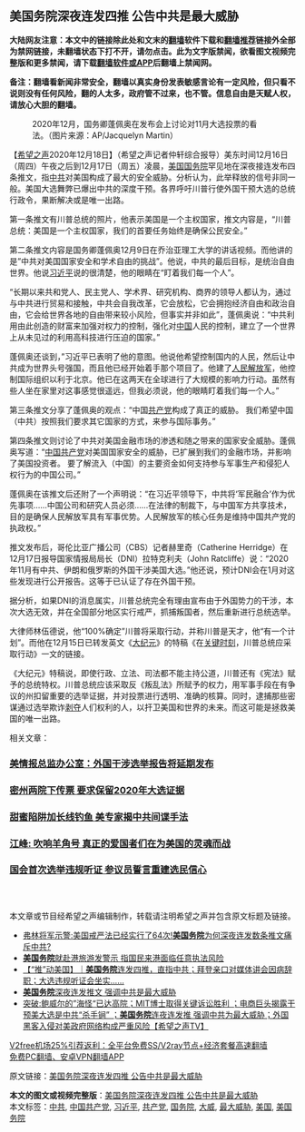  <h2>美国务院深夜连发四推 公告中共是最大威胁</h2> <p class="notice"><b>大陆网友注意：本文中的链接除此处和文末的<a href="https://github.com/bannedbook/fanqiang" >翻墙</a>软件下载和<a href="https://github.com/killgcd/justmysocks/blob/master/README.md">翻墙推荐</a>链接外全部为禁网链接，未翻墙状态下打不开，请勿点击。此为文字版禁闻，欲看图文视频完整版和更多禁闻，请下载<a href="https://github.com/bannedbook/fanqiang">翻墙软件或APP</a>后翻墙上禁闻网。</p><p>备注：翻墙看新闻非常安全，翻墙以真实身份发表敏感言论有一定风险，但只看不说则没有任何风险，翻的人太多，政府管不过来，也不管。信息自由是天赋人权，请放心大胆的翻墙。</b></p>  <div class="entry"> <figure><figcaption>2020年12月，国务卿蓬佩奥在发布会上讨论对11月大选投票的看法。（图片来源：AP/Jacquelyn Martin）</figcaption></figure> <p>【<span class='wp_keywordlink_affiliate'><a href="https://www.soundofhope.org" title="希望之声" target="_blank">希望之声</a></span>2020年12月18日】（希望之声记者仲轩综合报导）美东时间12月16日（周四）午夜之后到12月17日（周五）凌晨，<a href="https://www.bannedbook.org/bnews/tag/%e7%be%8e%e5%9b%bd/" class="st_tag internal_tag" rel="tag" title="标签 美国 下的日志">美国</a><a href="https://www.bannedbook.org/bnews/tag/%e5%9b%bd%e5%8a%a1%e9%99%a2/" class="st_tag internal_tag" rel="tag" title="标签 国务院 下的日志">国务院</a>罕见地在深夜接连发布四条推文，指<a href="https://www.bannedbook.org/bnews/tag/%e4%b8%ad%e5%85%b1/" class="st_tag internal_tag" rel="tag" title="标签 中共 下的日志">中共</a>对美国构成了最大的安全威胁。分析认为，此举释放的信号非同一般。美国大选舞弊已爆出中共的深度干预。各界呼吁川普行使外国干预大选的总统行政令，果断解决或是唯一出路。</p> <p>第一条推文有川普总统的照片，他表示美国是一个主权国家，推文内容是，“川普总统：美国是一个主权国家，我们的首要任务始终是确保公民安全。”</p> <p></p> <p>第二条推文内容是国务卿蓬佩奥12月9日在乔治亚理工大学的讲话视频。而他讲的是”中共对美国国家安全和学术自由的挑战”。他说，中共的最后目标，是统治自由世界。他说<a href="https://www.bannedbook.org/bnews/tag/%e4%b9%a0%e8%bf%91%e5%b9%b3/" class="st_tag internal_tag" rel="tag" title="标签 习近平 下的日志">习近平</a>说的很清楚，他的眼睛在“盯着我们每一个人”。</p>  <p>“长期以来共和党人、民主党人、学术界、研究机构、商界的领导人都认为，通过与中共进行贸易和接触，中共会自我改革，它会放松，它会拥抱经济自由和政治自由，它会给世界各地的自由带来较小风险，但事实并非如此”，蓬佩奥说：“中共利用由此创造的财富来加强对权力的控制，强化对<span class='wp_keywordlink_affiliate'><a href="https://www.bannedbook.org/" title="中国" target="_blank">中国</a></span>人民的控制，建立了一个世界上从未见过的利用高科技进行压迫的国家。”</p> <p>蓬佩奥还谈到，”习近平已表明了他的意图。他说他希望控制国内的人民，然后让中共成为世界头号强国，而且他已经开始着手那个项目了。他建了<span class='wp_keywordlink'><a href="https://www.bannedbook.org/forum2/topic989.html" title="“文化大革命”中的人民解放军" target="_blank">人民解放军</a></span>，他控制国际组织以利于北京。他已在这两天在全球进行了大规模的影响力行动。虽然有些人坐在家里对这事感觉很遥远，但我必须说，他的眼睛盯着我们每一个人。”</p> <p></p> <p>第三条推文分享了蓬佩奥的观点：“中国<a href="https://www.bannedbook.org/bnews/tag/%e5%85%b1%e4%ba%a7%e5%85%9a/" class="st_tag internal_tag" rel="tag" title="标签 共产党 下的日志">共产党</a>构成了真正的威胁。 我们希望中国（中共）按照我们要求其它国家的方式，来参与国际事务。”</p>  <p></p> <p>第四条推文则讨论了中共对美国金融市场的渗透和随之带来的国家安全威胁。蓬佩奥写道：“<a href="https://www.bannedbook.org/bnews/tag/%e4%b8%ad%e5%9b%bd%e5%85%b1%e4%ba%a7%e5%85%9a/" class="st_tag internal_tag" rel="tag" title="标签 中国共产党 下的日志">中国共产党</a>对美国国家安全的威胁，已扩展到我们的金融市场，并影响了美国投资者。 要了解流入（中国）的主要资金如何支持参与军事生产和侵犯人权行为的中国公司。”</p> <p>蓬佩奥在该推文后还附了一个声明说：“在习近平领导下，中共将‘军民融合’作为优先事项……中国公司和研究人员必须……在法律的制裁下，与中国军方共享技术，目的是确保人民解放军具有军事优势。人民解放军的核心任务是维持中国共产党的执政权。”</p> <p></p>  <p>推文发布后，哥伦比亚广播公司（CBS）记者赫里奇（Catherine Herridge）在12月17日报导国家情报局局长（DNI）拉特克利夫（John Ratcliffe）说：“2020年11月有中共、伊朗和俄罗斯的外国干涉美国大选。”他还说，预计DNI会在1月对这些发现进行公开报告。这等于已认证了存在外国干预。</p> <p>据分析，如果DNI的消息属实，川普总统完全有理由宣布由于外国势力的干涉，本次大选无效，并在全国部分地区实行戒严，抓捕叛国者，然后重新进行总统选举。</p> <p>大律师林伍德说，他“100%确定”川普将采取行动，并称川普是天才，他“有一个计划”。而他在12月15日已转发英文《<span class='wp_keywordlink_affiliate'><a href="http://www.epochtimes.com/" title="大纪元" target="_blank">大纪元</a></span>》的特稿《在<span class='wp_keywordlink'><a href="https://www.bannedbook.org/forum2/topic151.html" title="关键时刻：李鹏日记" target="_blank">关键时刻</a></span>，川普总统应采取行动》一文的链接。</p> <p>《大纪元》特稿说，即使行政、立法、司法都不能主持公道，川普还有《宪法》赋予的总统特权。川普总统应该采取反《叛乱法》所赋予的权力，用军事手段在有争议的州扣留重要的选举证据，并对投票进行透明、准确的核算。同时，逮捕那些密谋通过选举欺诈<span class='wp_keywordlink'><a href="https://www.bannedbook.org/forum2/topic21.html" title="《剥夺》 黄建民 著" target="_blank">剥夺</a></span>人们权利的人，以扞卫美国和世界的未来。而这可能是拯救美国的唯一出路。</p>  <p>相关文章：</p> <h3><a href="https://www.soundofhope.org/post/454429">美情报总监办公室：外国干涉选举报告将延期发布</a></h3> <h3><a href="https://www.soundofhope.org/post/454060">密州两院下传票 要求保留2020年大选证据</a></h3> <h3><a href="https://www.soundofhope.org/post/454096">甜蜜陷阱加长线钓鱼 美专家揭中共间谍手法</a></h3> <h3><a href="https://www.soundofhope.org/post/454330">江峰: 吹响羊角号 真正的爱国者们在为美国的灵魂而战</a></h3> <h3><a href="https://www.soundofhope.org/post/454378">国会首次选举违规听证 参议员誓言重建选民信心</a></h3> <h3> </h3> <p>本文章或节目经希望之声编辑制作，转载请注明希望之声并包含原文标题及链接。</p> <ul class='op-related-articles' title='相关阅读'> <li><a href='https://www.bannedbook.org/bnews/bannedvideo/20201218/1450434.html' target='_blank'>弗林将军示警:美国戒严法已经实行了64次!<b>美国务院</b>为何深夜连发数条推文痛斥中共?</a></li> <li><a href='https://www.bannedbook.org/bnews/headline/20201218/1450394.html' target='_blank'><b>美国务院</b>就赴港旅游发警示 指国民来港面临任意执法风险</a></li> <li><a href='https://www.bannedbook.org/bnews/bannedvideo/20201218/1450211.html' target='_blank'>【“推”动美国】｜<b>美国务院</b>连发四推，直指中共；拜登亲口对媒体讲会因病辞职；大选违规听证会坐实......</a></li> <li><a href='https://www.bannedbook.org/bnews/cnnews/20201218/1450185.html' target='_blank'><b>美国务院</b>深夜连发推文 强调中共是最大威胁</a></li> <li><a href='https://www.bannedbook.org/bnews/cbnews/20201218/1450092.html' target='_blank'>突破:鲍威尔的”海怪“已达高院；MIT博士取得关键诉讼胜利 ；电商巨头揭露干预美大选是中共“杀手锏” ；<b>美国务院</b>连夜连发推 强调中共为最大威胁；外国黑客入侵对美政府网络构成严重风险【希望之声TV】</a></li> </ul> <p class="texttj"> <a href="https://www.bannedbook.org/forum23/topic22702.html" target="_blank">V2free机场25%引荐返利：全平台免费SS/V2ray节点+经济套餐高速翻墙</a><br/> <a href="https://github.com/bannedbook/fanqiang/wiki/%E7%A6%81%E9%97%BB%E7%BD%91%E5%AE%89%E5%8D%93%E7%BF%BB%E5%A2%99%E6%96%B0%E9%97%BBAPP" target="_blank">免费PC翻墙、安卓VPN翻墙APP</a></p><p>原文链接：<a class="src_link"  href="https://www.soundofhope.org/post/454912" target="_blank">美国务院深夜连发四推 公告中共是最大威胁</a></p><a name='sharetosocial'></a>       <div><b>本文的图文或视频完整版</b>：<a href='https://www.bannedbook.org/bnews/comments/20201218/1450521.html'>美国务院深夜连发四推 公告中共是最大威胁</a></div>  </div><!--END ENTRY--> <div class="postfooter"> <div>本文标签：<a href="https://www.bannedbook.org/bnews/tag/%e4%b8%ad%e5%85%b1/" rel="tag">中共</a>, <a href="https://www.bannedbook.org/bnews/tag/%e4%b8%ad%e5%9b%bd%e5%85%b1%e4%ba%a7%e5%85%9a/" rel="tag">中国共产党</a>, <a href="https://www.bannedbook.org/bnews/tag/%e4%b9%a0%e8%bf%91%e5%b9%b3/" rel="tag">习近平</a>, <a href="https://www.bannedbook.org/bnews/tag/%e5%85%b1%e4%ba%a7%e5%85%9a/" rel="tag">共产党</a>, <a href="https://www.bannedbook.org/bnews/tag/%e5%9b%bd%e5%8a%a1%e9%99%a2/" rel="tag">国务院</a>, <a href="https://www.bannedbook.org/bnews/tag/%E5%A4%A7%E5%A8%81/" rel="tag">大威</a>, <a href="https://www.bannedbook.org/bnews/tag/%E6%9C%80%E5%A4%A7%E5%A8%81%E8%83%81/" rel="tag">最大威胁</a>, <a href="https://www.bannedbook.org/bnews/tag/%e7%be%8e%e5%9b%bd/" rel="tag">美国</a>, <a href="https://www.bannedbook.org/bnews/tag/%e7%be%8e%e5%9b%bd%e5%8a%a1%e9%99%a2/" rel="tag">美国务院</a></div>  </div><!--END POSTFOOTER--> 